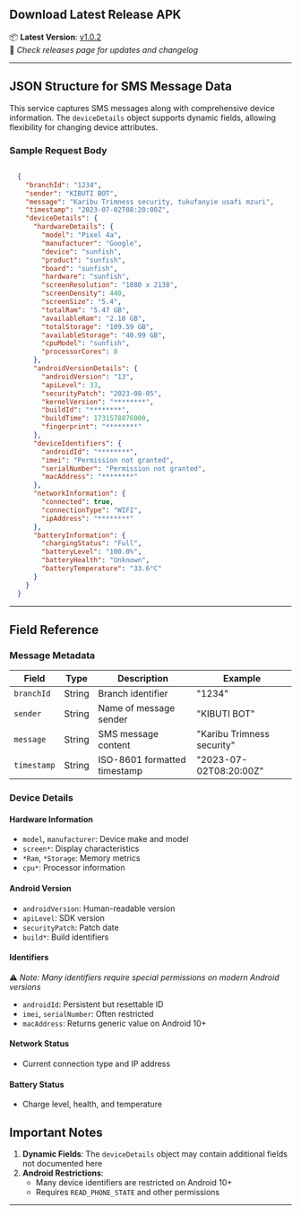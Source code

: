 ## Download Latest Release APK

📦 **Latest Version**: [v1.0.2](https://github.com/qbit-spark/INSTANTLY-SMS-CATCH/releases/tag/v1.0.2)  
🔔 *Check releases page for updates and changelog*

---

## JSON Structure for SMS Message Data

This service captures SMS messages along with comprehensive device information. The `deviceDetails` object supports dynamic fields, allowing flexibility for changing device attributes.

### Sample Request Body
```json

  {
    "branchId": "1234",
    "sender": "KIBUTI BOT",
    "message": "Karibu Trimness security, tukufanyie usafi mzuri",
    "timestamp": "2023-07-02T08:20:00Z",
    "deviceDetails": {
      "hardwareDetails": {
        "model": "Pixel 4a",
        "manufacturer": "Google",
        "device": "sunfish",
        "product": "sunfish",
        "board": "sunfish",
        "hardware": "sunfish",
        "screenResolution": "1080 x 2138",
        "screenDensity": 440,
        "screenSize": "5.4",
        "totalRam": "5.47 GB",
        "availableRam": "2.10 GB",
        "totalStorage": "109.59 GB",
        "availableStorage": "40.99 GB",
        "cpuModel": "sunfish",
        "processorCores": 8
      },
      "androidVersionDetails": {
        "androidVersion": "13",
        "apiLevel": 33,
        "securityPatch": "2023-08-05",
        "kernelVersion": "********",
        "buildId": "********",
        "buildTime": 1731578876000,
        "fingerprint": "********"
      },
      "deviceIdentifiers": {
        "androidId": "********",
        "imei": "Permission not granted",
        "serialNumber": "Permission not granted",
        "macAddress": "********"
      },
      "networkInformation": {
        "connected": true,
        "connectionType": "WIFI",
        "ipAddress": "********"
      },
      "batteryInformation": {
        "chargingStatus": "Full",
        "batteryLevel": "100.0%",
        "batteryHealth": "Unknown",
        "batteryTemperature": "33.6°C"
      }
    }
  }

```

---

## Field Reference

### Message Metadata
| Field       | Type   | Description                          | Example                    |
|-------------|--------|--------------------------------------|----------------------------|
| `branchId`  | String | Branch identifier                   | "1234"                     |
| `sender`    | String | Name of message sender              | "KIBUTI BOT"               |
| `message`   | String | SMS message content                 | "Karibu Trimness security" |
| `timestamp` | String | ISO-8601 formatted timestamp        | "2023-07-02T08:20:00Z"     |

### Device Details
#### Hardware Information
- `model`, `manufacturer`: Device make and model
- `screen*`: Display characteristics
- `*Ram`, `*Storage`: Memory metrics
- `cpu*`: Processor information

#### Android Version
- `androidVersion`: Human-readable version
- `apiLevel`: SDK version
- `securityPatch`: Patch date
- `build*`: Build identifiers

#### Identifiers
⚠️ *Note: Many identifiers require special permissions on modern Android versions*
- `androidId`: Persistent but resettable ID
- `imei`, `serialNumber`: Often restricted
- `macAddress`: Returns generic value on Android 10+

#### Network Status
- Current connection type and IP address

#### Battery Status
- Charge level, health, and temperature


## Important Notes
1. **Dynamic Fields**: The `deviceDetails` object may contain additional fields not documented here
2. **Android Restrictions**: 
   - Many device identifiers are restricted on Android 10+
   - Requires `READ_PHONE_STATE` and other permissions
---
